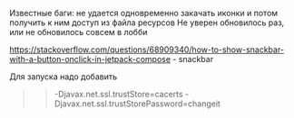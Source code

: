 Известные баги: не удается одновременно закачать иконки и потом получить к ним доступ из файла ресурсов
Не уверен обновилось раз, или не обновилось совсем в лобби

https://stackoverflow.com/questions/68909340/how-to-show-snackbar-with-a-button-onclick-in-jetpack-compose - snackbar

Для запуска надо добавить 
>> -Djavax.net.ssl.trustStore=cacerts -Djavax.net.ssl.trustStorePassword=changeit
